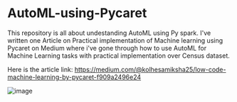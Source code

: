 # AutoML-using-Pycaret
This repository is all about undestanding AutoML using Py spark.
I've written one Article on Practical implementation of Machine learning using Pycaret on Medium where i've gone through how to use AutoML for Machine Learning tasks with practical implementation over Census dataset.

Here is the article link: https://medium.com/@kolhesamiksha25/low-code-machine-learning-by-pycaret-f909a2496e24

![image](https://user-images.githubusercontent.com/73512374/191214904-46b41e52-0fc9-4e1f-960f-f1c8d41cf042.png)


